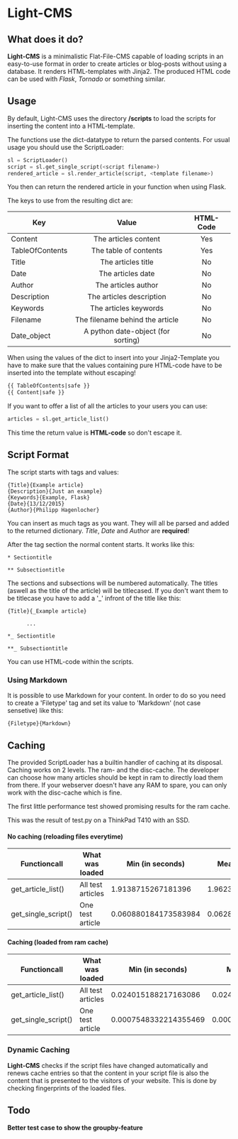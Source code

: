 # Light-CMS

## What does it do?

**Light-CMS** is a minimalistic Flat-File-CMS capable of loading scripts in an easy-to-use format in order to create articles or blog-posts without using a database. It renders HTML-templates with Jinja2. The produced HTML code can be used with *Flask*, *Tornado* or something similar.

## Usage

By default, Light-CMS uses the directory **/scripts** to load the scripts for inserting the content into a HTML-template.

The functions use the dict-datatype to return the parsed contents.
For usual usage you should use the ScriptLoader:
```python
sl = ScriptLoader()
script = sl.get_single_script(<script filename>)
rendered_article = sl.render_article(script, <template filename>)
```
You then can return the rendered article in your function when using Flask.

The keys to use from the resulting dict are:

| Key            | Value                               | HTML-Code  |
| -------------- |:-----------------------------------:| :--------: |
| Content        | The articles content                | Yes        |
| TableOfContents| The table of contents               | Yes        |
| Title          | The articles title                  | No         | 
| Date           | The articles date                   | No         | 
| Author         | The articles author                 | No         | 
| Description    | The articles description            | No         | 
| Keywords       | The articles keywords               | No         | 
| Filename       | The filename behind the article     | No         | 
| Date_object    | A python date-object (for sorting)  | No         | 

When using the values of the dict to insert into your Jinja2-Template you have to make sure that the values containing pure HTML-code have to be inserted into the template without escaping!
```HTML
{{ TableOfContents|safe }}		
{{ Content|safe }}
```
If you want to offer a list of all the articles to your users you can use:
```python
articles = sl.get_article_list()
```
This time the return value is **HTML-code** so don't escape it.

## Script Format

The script starts with tags and values:
```
{Title}{Example article}
{Description}{Just an example}
{Keywords}{Example, Flask}
{Date}{13/12/2015}
{Author}{Philipp Hagenlocher}
```
You can insert as much tags as you want. They will all be parsed and added to the returned dictionary. *Title*, *Date* and *Author* are **required**!

After the tag section the normal content starts. It works like this:
```
* Sectiontitle

** Subsectiontitle
```
The sections and subsections will be numbered automatically. The titles (aswell as the title of the article) will be titlecased. If you don't want them to be titlecase you have to add a '_' infront of the title like this:
```
{Title}{_Example article}

      ...

*_ Sectiontitle

**_ Subsectiontitle
```

You can use HTML-code within the scripts.

### Using Markdown

It is possible to use Markdown for your content. In order to do so you need to create a 'Filetype' tag and set its value to 'Markdown' (not case sensetive) like this:
```
{Filetype}{Markdown}
```

## Caching

The provided ScriptLoader has a builtin handler of caching at its disposal. Caching works on 2 levels. The ram- and the disc-cache. The developer can choose how many articles should be kept in ram to directly load them from there. If your webserver doesn't have any RAM to spare, you can only work with the disc-cache which is fine. 

The first little performance test showed promising results for the ram cache.

This was the result of test.py on a ThinkPad T410 with an SSD.

#### No caching (reloading files everytime)
| Functioncall                    | What was loaded            | Min (in seconds)      | Mean (in seconds)     | Max (in seconds)	|
| ------------------------------- | -------------------------- | --------------------- | --------------------- | --------------------- |
| get_article_list()              | All test articles          | 1.9138715267181396 	| 1.9623020458221436 	| 2.0416059494018555 	|
| get_single_script(<scriptname>) | One test article           | 0.060880184173583984 	| 0.06287442207336426 	| 0.0752251148223877 	|

#### Caching (loaded from ram cache)
| Functioncall                    | What was loaded            | Min (in seconds)      | Mean (in seconds)     | Max (in seconds)	|
| ------------------------------- | -------------------------- | --------------------- | --------------------- | --------------------- |
| get_article_list()              | All test articles          | 0.024015188217163086  | 0.02435166358947754   | 0.03130984306335449 	|
| get_single_script(<scriptname>) | One test article           | 0.0007548332214355469 | 0.0009222960472106933 | 0.0020666122436523438 |

### Dynamic Caching

**Light-CMS** checks if the script files have changed automatically and renews cache entries so that the content in your script file is also the content that is presented to the visitors of your website. This is done by checking fingerprints of the loaded files.

## Todo

**Better test case to show the groupby-feature**